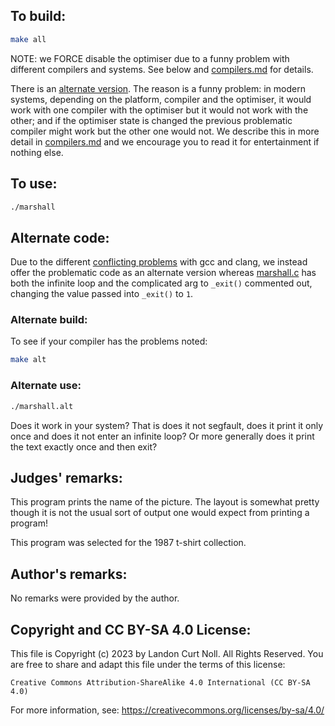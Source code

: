 ## To build:

```sh
make all
```

NOTE: we FORCE disable the optimiser due to a funny problem with different
compilers and systems. See below and [compilers.md](compilers.md) for details.

There is an [alternate version](#alternate-code). The reason is a funny problem:
in modern systems, depending on the platform, compiler and the optimiser, it
would work with one compiler with the optimiser but it would not work with the
other; and if the optimiser state is changed the previous problematic compiler
might work but the other one would not. We describe this in more detail in
[compilers.md](compilers.md) and we encourage you to read it for entertainment
if nothing else.


## To use:

```sh
./marshall
```


## Alternate code:

Due to the different [conflicting problems](compilers.md) with gcc and clang, we
instead offer the problematic code as an alternate version whereas
[marshall.c](marshall.c) has both the infinite loop and the complicated arg to
`_exit()` commented out, changing the value passed into `_exit()` to `1`.


### Alternate build:

To see if your compiler has the problems noted:


```sh
make alt
```


### Alternate use:

```sh
./marshall.alt
```

Does it work in your system? That is does it not segfault, does it print it only
once and does it not enter an infinite loop? Or more generally does it print the
text exactly once and then exit?


## Judges' remarks:

This program prints the name of the picture.  The layout is somewhat
pretty though it is not the usual sort of output one would expect
from printing a program!

This program was selected for the 1987 t-shirt collection.


## Author's remarks:

No remarks were provided by the author.


## Copyright and CC BY-SA 4.0 License:

This file is Copyright (c) 2023 by Landon Curt Noll.  All Rights Reserved.
You are free to share and adapt this file under the terms of this license:

    Creative Commons Attribution-ShareAlike 4.0 International (CC BY-SA 4.0)

For more information, see: https://creativecommons.org/licenses/by-sa/4.0/
